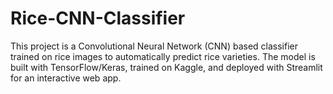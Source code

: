 # Rice-CNN-Classifier
This project is a Convolutional Neural Network (CNN) based classifier trained on rice images to automatically predict rice varieties. The model is built with TensorFlow/Keras, trained on Kaggle, and deployed with Streamlit for an interactive web app.
